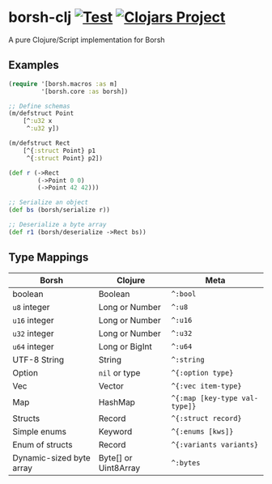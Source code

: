 # borsh-clj [![Test](https://github.com/DogLooksGood/borsh-clj/actions/workflows/test.yml/badge.svg)](https://github.com/DogLooksGood/borsh-clj/actions/workflows/test.yml) [![Clojars Project](https://img.shields.io/clojars/v/io.github.doglooksgood/borsh-clj.svg)](https://clojars.org/io.github.doglooksgood/borsh-clj)
A pure Clojure/Script implementation for Borsh

## Examples

```clojure
(require '[borsh.macros :as m]
         '[borsh.core :as borsh])

;; Define schemas
(m/defstruct Point
    [^:u32 x
     ^:u32 y])

(m/defstruct Rect
    [^{:struct Point} p1
     ^{:struct Point} p2])

(def r (->Rect
        (->Point 0 0)
        (->Point 42 42)))

;; Serialize an object
(def bs (borsh/serialize r))

;; Deserialize a byte array
(def r1 (borsh/deserialize ->Rect bs))

```


## Type Mappings

| Borsh                    | Clojure              | Meta                          |
|--------------------------|----------------------|-------------------------------|
| boolean                  | Boolean              | `^:bool`                      |
| `u8` integer             | Long or Number       | `^:u8`                        |
| `u16` integer            | Long or Number       | `^:u16`                       |
| `u32` integer            | Long or Number       | `^:u32`                       |
| `u64` integer            | Long or BigInt       | `^:u64`                       |
| UTF-8 String             | String               | `^:string`                    |
| Option                   | `nil` or type        | `^{:option type}`             |
| Vec                      | Vector               | `^{:vec item-type}`           |
| Map                      | HashMap              | `^{:map [key-type val-type]}` |
| Structs                  | Record               | `^{:struct record}`           |
| Simple enums             | Keyword              | `^{:enums [kws]}`             |
| Enum of structs          | Record               | `^{:variants variants}`       |
| Dynamic-sized byte array | Byte[] or Uint8Array | `^:bytes`                     |

